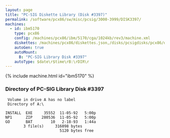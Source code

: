 ```yaml
---
layout: page
title: "PC-SIG Diskette Library (Disk #3397)"
permalink: /software/pcx86/sw/misc/pcsig/3000-3999/DISK3397/
machines:
  - id: ibm5170
    type: pcx86
    config: /machines/pcx86/ibm/5170/cga/1024kb/rev3/machine.xml
    diskettes: /machines/pcx86/diskettes.json,/disks/pcsigdisks/pcx86/diskettes.json
    autoGen: true
    autoMount:
      B: "PC-SIG Library Disk #3397"
    autoType: $date\r$time\rB:\rDIR\r
---
```


{% include machine.html id="ibm5170" %}

### Directory of PC-SIG Library Disk #3397

     Volume in drive A has no label
     Directory of A:\

    INSTALL  EXE     35552  11-05-92   5:00p
    NP1      ZIP    280536  11-05-92   5:00p
    GO       BAT        10   2-18-93   1:44a
            3 file(s)     316098 bytes
                            5120 bytes free
